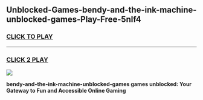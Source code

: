 
## Unblocked-Games-bendy-and-the-ink-machine-unblocked-games-Play-Free-5nlf4
<h3>
<a href="https://premium76.site?title=bendy-and-the-ink-machine-unblocked-games&ref=17A">CLICK TO PLAY</a></h3>
<hr>

<h3>
<a href="https://premium76.site?title=bendy-and-the-ink-machine-unblocked-games&ref=17A">CLICK 2 PLAY</a>
  
</h3>

<a href="https://premium76.site?title=bendy-and-the-ink-machine-unblocked-games&ref=17A"><img src="https://clearcache.store/games.png"></a>


**bendy-and-the-ink-machine-unblocked-games games unblocked: Your Gateway to Fun and Accessible Online Gaming**
